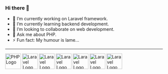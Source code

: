 ### Hi there 👋

- 🔭 I’m currently working on Laravel framework.
- 🌱 I’m currently learning backend development.
- 👯 I’m looking to collaborate on web development.
- 💬 Ask me about PHP.
- ⚡ Fun fact: My humour is lame...

---

<!-- Image row without links or interactions -->
<p align="left">
<a href="https://php.net">
  <img src="https://www.php.net/images/logos/new-php-logo.svg" alt="PHP Logo" height="50"/></a>
  <a href="https://laravel.com">
  <img src="https://upload.wikimedia.org/wikipedia/commons/thumb/9/9a/Laravel.svg/1200px-Laravel.svg.png" alt="Laravel Logo" height="50"/></a>
  <a href="https://php.net"></a>
  <img src="https://cdn-icons-png.flaticon.com/512/2164/2164832.png" alt="Laravel Logo" height="50"/>
  <a href="https://php.net"></a>
  <img src="https://www.ovhcloud.com/sites/default/files/styles/large_screens_1x/public/2021-09/ECX-1909_Hero_MySQL_600x400%402x-1.png" alt="Laravel Logo" height="50"/>
  <a href="https://php.net"></a>
  <img src="https://upload.wikimedia.org/wikipedia/commons/thumb/9/97/Sqlite-square-icon.svg/1024px-Sqlite-square-icon.svg.png" alt="Laravel Logo" height="50"/>
  <a href="https://php.net"></a>
  <img src="https://img.icons8.com/?size=512&id=laYYF3dV0Iew&format=png" alt="Laravel Logo" height="50"/>
  <a href="https://php.net"></a>
  <img src="https://cdn.freebiesupply.com/images/large/2x/linux-logo-png-transparent.png" alt="Laravel Logo" height="50"/>
</p>

